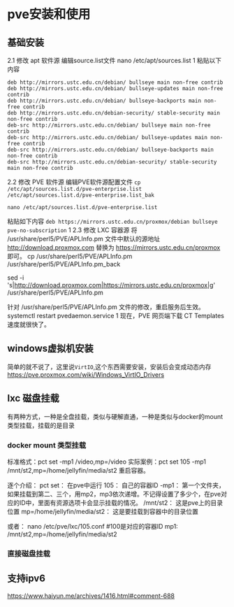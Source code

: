 # pve安装和使用


## 基础安装
2.1 修改 apt 软件源
编辑source.list文件
nano /etc/apt/sources.list
1
粘贴以下内容
```
deb http://mirrors.ustc.edu.cn/debian/ bullseye main non-free contrib
deb http://mirrors.ustc.edu.cn/debian/ bullseye-updates main non-free contrib
deb http://mirrors.ustc.edu.cn/debian/ bullseye-backports main non-free contrib
deb http://mirrors.ustc.edu.cn/debian-security/ stable-security main non-free contrib
deb-src http://mirrors.ustc.edu.cn/debian/ bullseye main non-free contrib
deb-src http://mirrors.ustc.edu.cn/debian/ bullseye-updates main non-free contrib
deb-src http://mirrors.ustc.edu.cn/debian/ bullseye-backports main non-free contrib
deb-src http://mirrors.ustc.edu.cn/debian-security/ stable-security main non-free contrib
```
2.2 修改 PVE 软件源
编辑PVE软件源配置文件
`cp /etc/apt/sources.list.d/pve-enterprise.list /etc/apt/sources.list.d/pve-enterprise.list_bak `

`nano /etc/apt/sources.list.d/pve-enterprise.list`

粘贴如下内容
`deb https://mirrors.ustc.edu.cn/proxmox/debian bullseye pve-no-subscription`
1
2.3 修改 LXC 容器源
将 /usr/share/perl5/PVE/APLInfo.pm 文件中默认的源地址 http://download.proxmox.com 替换为 https://mirrors.ustc.edu.cn/proxmox 即可。
cp /usr/share/perl5/PVE/APLInfo.pm /usr/share/perl5/PVE/APLInfo.pm_back

sed -i 's|http://download.proxmox.com|https://mirrors.ustc.edu.cn/proxmox|g' /usr/share/perl5/PVE/APLInfo.pm

针对 /usr/share/perl5/PVE/APLInfo.pm 文件的修改，重启服务后生效。
systemctl restart pvedaemon.service
1
现在，PVE 网页端下载 CT Templates 速度就很快了。


## windows虚拟机安装
简单的就不说了，这里说`VirtIO`,这个东西需要安装，安装后会变成动态内存
<https://pve.proxmox.com/wiki/Windows_VirtIO_Drivers>



## lxc 磁盘挂载
有两种方式，一种是全盘挂载，类似与硬解直通，一种是类似与docker的mount类型挂载，挂载的是目录
### docker mount 类型挂载
标准格式：pct set -mp1 /video,mp=/video
实际案例：pct set 105 -mp1 /mnt/st2,mp=/home/jellyfin/media/st2
重启容器。

逐个介绍：
pct set： 在pve中运行
105：      自己的容器ID
-mp1：   第一个文件夹，如果挂载到第二、三个，用mp2，mp3依次递增。不记得设置了多少个，在pve对应的ID中，里面有资源选项卡会显示挂载的情况。
/mnt/st2： 这是pve上的目录位置
mp=/home/jellyfin/media/st2： 这是要挂载到容器中的目录位置

或者：
 nano /etc/pve/lxc/105.conf  #100是对应的容器ID
mp1: /mnt/st2,mp=/home/jellyfin/media/st2


### 直接磁盘挂载



## 支持ipv6
https://www.haiyun.me/archives/1416.html#comment-688
